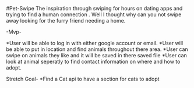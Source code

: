 #Pet-Swipe
 The inspiration through swiping for hours on dating apps and trying to  find a human connection . Well I thought  why can you not swipe away looking for the furry friend needing a home.

 -Mvp-

 *User will be able to log in with either google account or email.
 *User will be able to put in location and find animals throughout there area.
 *User can swipe on animals they like and it will be saved in there saved file
 *User can look at animal seperatly to find contact information on where and how to adopt.



 Stretch Goal-
 *Find a Cat api to have a section for cats to adopt
